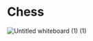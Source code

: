 # Chess

![Untitled whiteboard (1) (1)](https://github.com/user-attachments/assets/061774a7-5f7a-4c4c-8abe-d1aad7b56a8e)
